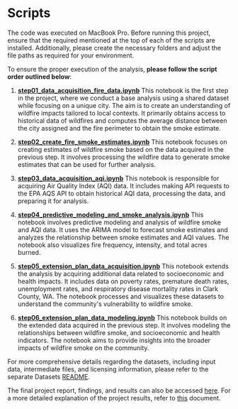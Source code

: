 # Scripts

The code was executed on MacBook Pro. Before running this project, ensure that the required mentioned at the top of each of the scripts are installed. Additionally, please create the necessary folders and adjust the file paths as required for your environment.

To ensure the proper execution of the analysis, **please follow the script order outlined below**:

1. [**step01_data_acquisition_fire_data.ipynb**](../src/step01_data_acquisition_fire_data.ipynb)
This notebook is the first step in the project, where we conduct a base analysis using a shared dataset while focusing on a unique city. The aim is to create an understanding of wildfire impacts tailored to local contexts. It primarily obtains access to historical data of wildfires and computes the average distance between the city assigned and the fire perimeter to obtain the smoke estimate.

2. [**step02_create_fire_smoke_estimates.ipynb**](../src/step02_create_fire_smoke_estimates.ipynb)
This notebook focuses on creating estimates of wildfire smoke based on the data acquired in the previous step. It involves processing the wildfire data to generate smoke estimates that can be used for further analysis.

3.  [**step03_data_acquisition_aqi.ipynb**](../src/step03_data_acquisition_aqi.ipynb)
This notebook is responsible for acquiring Air Quality Index (AQI) data. It includes making API requests to the EPA AQS API to obtain historical AQI data, processing the data, and preparing it for analysis.

4. [**step04_predictive_modeling_and_smoke_analysis.ipynb**](../src/step04_predictive_modeling_and_smoke_analysis.ipynb)
This notebook involves predictive modeling and analysis of wildfire smoke and AQI data. It uses the ARIMA model to forecast smoke estimates and analyzes the relationship between smoke estimates and AQI values. The notebook also visualizes fire frequency, intensity, and total acres burned.

5. [**step05_extension_plan_data_acquisition.ipynb**](../src/step05_extension_plan_data_acquisition.ipynb)
This notebook extends the analysis by acquiring additional data related to socioeconomic and health impacts. It includes data on poverty rates, premature death rates, unemployment rates, and respiratory disease mortality rates in Clark County, WA. The notebook processes and visualizes these datasets to understand the community's vulnerability to wildfire smoke.

6.  [**step06_extension_plan_data_modeling.ipynb**](../src/step06_extension_plan_data_modeling.ipynb)
This notebook builds on the extended data acquired in the previous step. It involves modeling the relationships between wildfire smoke, and socioeconomic and health indicators. The notebook aims to provide insights into the broader impacts of wildfire smoke on the community.

For more comprehensive details regarding the datasets, including input data, intermediate files, and licensing information, please refer to the separate Datasets [README](../data/README.md).

The final project report, findings, and results can also be accessed [here](../doc/main_project_report.pdf). For a more detailed explanation of the project results, refer to [this](../doc/methodology_and_results.pdf) document.